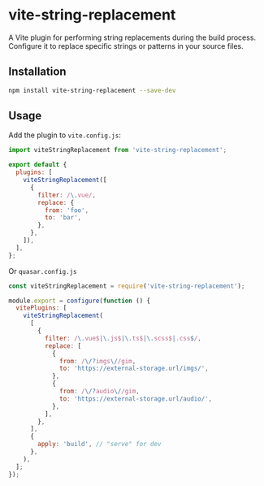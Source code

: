 # vite-string-replacement

A Vite plugin for performing string replacements during the build process. Configure it to replace specific strings or patterns in your source files.

## Installation

```bash
npm install vite-string-replacement --save-dev
```

## Usage

Add the plugin to `vite.config.js`:

```js
import viteStringReplacement from 'vite-string-replacement';

export default {
  plugins: [
    viteStringReplacement([
      {
        filter: /\.vue/,
        replace: {
          from: 'foo',
          to: 'bar',
        },
      },
    ]),
  ],
};
```

Or `quasar.config.js`

```js
const viteStringReplacement = require('vite-string-replacement');

module.export = configure(function () {
  vitePlugins: [
    viteStringReplacement(
      [
        {
          filter: /\.vue$|\.js$|\.ts$|\.scss$|.css$/,
          replace: [
            {
              from: /\/?imgs\//gim,
              to: 'https://external-storage.url/imgs/',
            },
            {
              from: /\/?audio\//gim,
              to: 'https://external-storage.url/audio/',
            },
          ],
        },
      ],
      {
        apply: 'build', // "serve" for dev
      },
    ),
  ];
});
```
